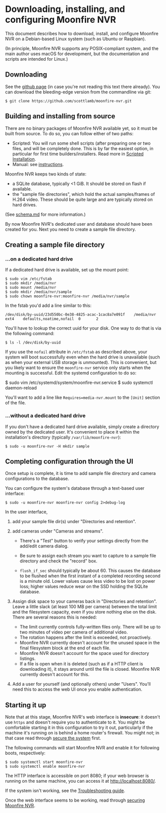 # Downloading, installing, and configuring Moonfire NVR

This document describes how to download, install, and configure Moonfire NVR
on a Debian-based Linux system (such as Ubuntu or Raspbian).

(In principle, Moonfire NVR supports any POSIX-compliant system, and the main
author uses macOS for development, but the documentation and scripts are
intended for Linux.)

## Downloading

See the [github page](https://github.com/scottlamb/moonfire-nvr) (in case
you're not reading this text there already). You can download the
bleeding-edge version from the commandline via git:

    $ git clone https://github.com/scottlamb/moonfire-nvr.git

## Building and installing from source

There are no binary packages of Moonfire NVR available yet, so it must be built
from source. To do so, you can follow either of two paths:

   * Scripted: You will run some shell scripts (after preparing one or two files,
     and will be completely done. This is by far the easiest option, in
     particular for first time builders/installers. Read more in [Scripted
     Installation](install-scripted.md).
   * Manual: see [instructions](install-manual.md).

Moonfire NVR keeps two kinds of state:

   * a SQLite database, typically <1 GiB. It should be stored on flash if
     available.
   * the "sample file directories", which hold the actual samples/frames of
     H.264 video. These should be quite large and are typically stored on hard
     drives.

(See [schema.md](schema.md) for more information.)

By now Moonfire NVR's dedicated user and database should have been created for
you. Next you need to create a sample file directory.

## Creating a sample file directory

### ...on a dedicated hard drive

If a dedicated hard drive is available, set up the mount point:

    $ sudo vim /etc/fstab
    $ sudo mkdir /media/nvr
    $ sudo mount /media/nvr
    $ sudo mkdir /media/nvr/sample
    $ sudo chown moonfire-nvr:moonfire-nvr /media/nvr/sample

In the fstab you'd add a line similar to this:

    /dev/disk/by-uuid/23d550bc-0e38-4825-acac-1cac8a7e091f    /media/nvr   ext4    defaults,noatime,nofail  0       2

You'll have to lookup the correct uuid for your disk. One way to do that is
via the following command:

    $ ls -l /dev/disk/by-uuid

If you use the `nofail` attribute in `/etc/fstab` as described above, your
system will boot successfully even when the hard drive is unavailable (such as
when your external USB storage is unmounted). This is convenient, but you
likely want to ensure the `moonfire-nvr` service only starts when the mounting
is successful. Edit the systemd configuration to do so:

   $ sudo vim /etc/systemd/system/moonfire-nvr.service
   $ sudo systemctl daemon-reload

You'll want to add a line like `Requires=media-nvr.mount` to the `[Unit]`
section of the file.

### ...without a dedicated hard drive

If you don't have a dedicated hard drive available, simply create a directory
owned by the dedicated user. It's convenient to place it within the
installation's directory (typically `/var/lib/moonfire-nvr`):

    $ sudo -u moonfire-nvr -H mkdir sample

## Completing configuration through the UI

Once setup is complete, it is time to add sample file directory and camera
configurations to the database.

You can configure the system's database through a text-based user interface:

    $ sudo -u moonfire-nvr moonfire-nvr config 2>debug-log

In the user interface,

 1. add your sample file dir(s) under "Directories and retention".
 2. add cameras under "Cameras and streams".

    * There's a "Test" button to verify your settings directly from the add/edit
      camera dialog.

    * Be sure to assign each stream you want to capture to a sample file
      directory and check the "record" box.

    * `flush_if_sec` should typically be about 60. This causes the database to
      be flushed when the first instant of a completed recording second is a
      minute old. Lower values cause less video to be lost on power loss;
      higher values reduce wear on the SSD holding the SQLite database.

 3. Assign disk space to your cameras back in "Directories and retention".
    Leave a little slack (at least 100 MB per camera) between the total limit
    and the filesystem capacity, even if you store nothing else on the disk.
    There are several reasons this is needed:

    * The limit currently controls fully-written files only. There will be up
      to two minutes of video per camera of additional video.
    * The rotation happens after the limit is exceeded, not proactively.
    * Moonfire NVR currently doesn't account for the unused space in the final
      filesystem block at the end of each file.
    * Moonfire NVR doesn't account for the space used for directory listings.
    * If a file is open when it is deleted (such as if a HTTP client is
      downloading it), it stays around until the file is closed. Moonfire NVR
      currently doesn't account for this.

 4. Add a user for yourself (and optionally others) under "Users". You'll need
    this to access the web UI once you enable authentication.

## Starting it up

Note that at this stage, Moonfire NVR's web interface is **insecure**: it
doesn't use `https` and doesn't require you to authenticate
to it. You might be comfortable starting it in this configuration to try it
out, particularly if the machine it's running on is behind a home router's
firewall. You might not; in that case read through [secure the
system](secure.md) first.

The following commands will start Moonfire NVR and enable it for following
boots, respectively:

    $ sudo systemctl start moonfire-nvr
    $ sudo systemctl enable moonfire-nvr

The HTTP interface is accessible on port 8080; if your web browser is running
on the same machine, you can access it at
[http://localhost:8080/](http://localhost:8080/).

If the system isn't working, see the [Troubleshooting
guide](troubleshooting.md).

Once the web interface seems to be working, read through [securing Moonfire
NVR](secure.md).
